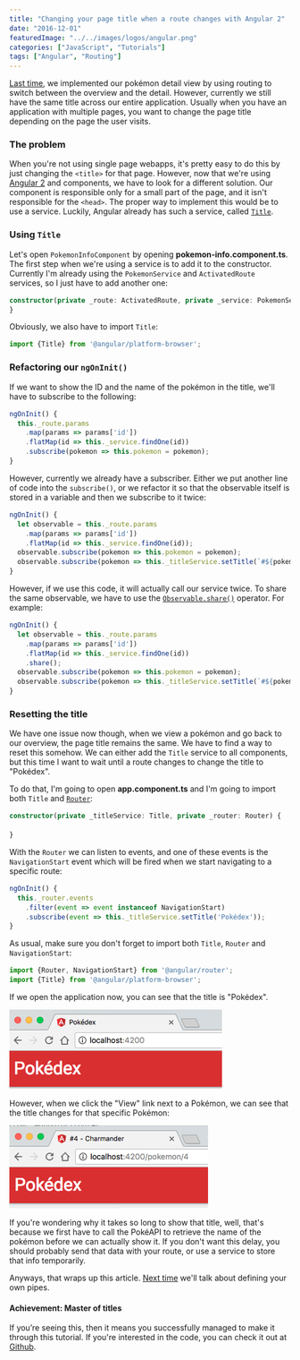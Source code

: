 ```yaml
---
title: "Changing your page title when a route changes with Angular 2"
date: "2016-12-01"
featuredImage: "../../images/logos/angular.png"
categories: ["JavaScript", "Tutorials"]
tags: ["Angular", "Routing"]
---
```


[Last time](/routing-angular-2/), we implemented our pokémon detail view by using routing to switch between the overview and the detail. However, currently we still have the same title across our entire application. Usually when you have an application with multiple pages, you want to change the page title depending on the page the user visits.

### The problem

When you're not using single page webapps, it's pretty easy to do this by just changing the `<title>` for that page. However, now that we're using [Angular 2](http://angular.io) and components, we have to look for a different solution. Our component is responsible only for a small part of the page, and it isn't responsible for the `<head>`. The proper way to implement this would be to use a service. Luckily, Angular already has such a service, called [`Title`](https://angular.io/docs/ts/latest/api/platform-browser/index/Title-class.html).

### Using `Title`

Let's open `PokemonInfoComponent` by opening **pokemon-info.component.ts**. The first step when we're using a service is to add it to the constructor. Currently I'm already using the `PokemonService` and `ActivatedRoute` services, so I just have to add another one:

```typescript
constructor(private _route: ActivatedRoute, private _service: PokemonService, private _titleService: Title) {
}
```

Obviously, we also have to import `Title`:

```typescript
import {Title} from '@angular/platform-browser';
```

### Refactoring our `ngOnInit()`

If we want to show the ID and the name of the pokémon in the title, we'll have to subscribe to the following:

```typescript
ngOnInit() {
  this._route.params
    .map(params => params['id'])
    .flatMap(id => this._service.findOne(id))
    .subscribe(pokemon => this.pokemon = pokemon);
}
```

However, currently we already have a subscriber. Either we put another line of code into the `subscribe()`, or we refactor it so that the observable itself is stored in a variable and then we subscribe to it twice:

```typescript
ngOnInit() {
  let observable = this._route.params
    .map(params => params['id'])
    .flatMap(id => this._service.findOne(id));
  observable.subscribe(pokemon => this.pokemon = pokemon);
  observable.subscribe(pokemon => this._titleService.setTitle(`#${pokemon.baseInfo.id} - ${pokemon.baseInfo.name}`));
}
```

However, if we use this code, it will actually call our service twice. To share the same observable, we have to use the [`Observable.share()`](http://reactivex.io/documentation/operators/refcount.html) operator. For example:

```typescript
ngOnInit() {
  let observable = this._route.params
    .map(params => params['id'])
    .flatMap(id => this._service.findOne(id))
    .share();
  observable.subscribe(pokemon => this.pokemon = pokemon);
  observable.subscribe(pokemon => this._titleService.setTitle(`#${pokemon.baseInfo.id} - ${pokemon.baseInfo.name}`));
}
```

### Resetting the title

We have one issue now though, when we view a pokémon and go back to our overview, the page title remains the same. We have to find a way to reset this somehow. We can either add the `Title` service to all components, but this time I want to wait until a route changes to change the title to "Pokédex".

To do that, I'm going to open **app.component.ts** and I'm going to import both `Title` and [`Router`](https://angular.io/docs/ts/latest/api/router/index/Router-class.html):

```typescript
constructor(private _titleService: Title, private _router: Router) {
    
}
```

With the `Router` we can listen to events, and one of these events is the `NavigationStart` event which will be fired when we start navigating to a specific route:

```typescript
ngOnInit() {
  this._router.events
    .filter(event => event instanceof NavigationStart)
    .subscribe(event => this._titleService.setTitle('Pokédex'));
}
```

As usual, make sure you don't forget to import both `Title`, `Router` and `NavigationStart`:

```typescript
import {Router, NavigationStart} from '@angular/router';
import {Title} from '@angular/platform-browser';
```

If we open the application now, you can see that the title is "Pokédex".

![pokedex-title](images/pokedex-title.png)

However, when we click the "View" link next to a Pokémon, we can see that the title changes for that specific Pokémon:

![pokedex-title-info](images/pokedex-title-info.png)

If you're wondering why it takes so long to show that title, well, that's because we first have to call the PokéAPI to retrieve the name of the pokémon before we can actually show it. If you don't want this delay, you should probably send that data with your route, or use a service to store that info temporarily.

Anyways, that wraps up this article. [Next time](/implementing-pipes-angular-2/) we'll talk about defining your own pipes.

#### Achievement: Master of titles

If you’re seeing this, then it means you successfully managed to make it through this tutorial. If you're interested in the code, you can check it out at [Github](https://github.com/g00glen00b/ng2-pokedex).
